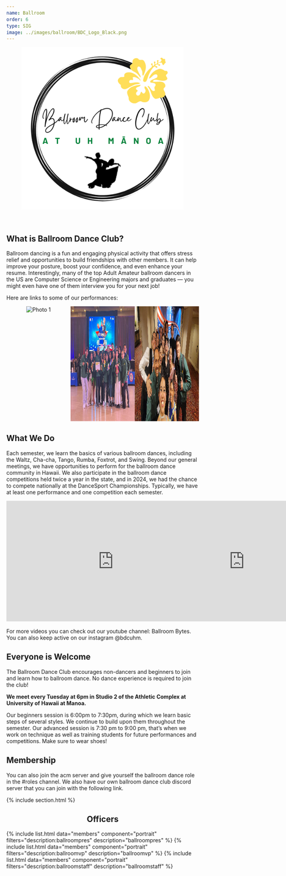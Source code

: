 ```yaml
---
name: Ballroom
order: 6
type: SIG
image: ../images/ballroom/BDC_Logo_Black.png
---
```


<center>
    <figure class="full">
      <img src="../images/ballroom/BDC_Logo_White.png" title="Ballroom Logo" alt="Ballroom Logo">
    </figure>
</center>
<br>

## What is Ballroom Dance Club?

Ballroom dancing is a fun and engaging physical activity that offers stress relief and opportunities to build friendships with other members. It can help improve your posture, boost your confidence, and even enhance your resume. Interestingly, many of the top Adult Amateur ballroom dancers in the US are Computer Science or Engineering majors and graduates — you might even have one of them interview you for your next job!

Here are links to some of our performances:

<div style="display: flex; justify-content: space-around;">
    <div style="flex: 1; text-align: center;">
        <img src="../images/ballroom/photo1.png" alt="Photo 1" style="width: 500px; height: 300px;">
    </div>
    <div style="flex: 1; text-align: center;">
        <img src="../images/ballroom/photo2.jpg" alt="Photo 2" style="width: 500px; height: 300px;">
    </div>
    <div style="flex: 1; text-align: center;">
        <img src="../images/ballroom/photo3.jpg" alt="Photo 3" style="width: 500px; height: 300px;">
    </div>
</div>

## What We Do

Each semester, we learn the basics of various ballroom dances, including the Waltz, Cha-cha, Tango, Rumba, Foxtrot, and Swing. Beyond our general meetings, we have opportunities to perform for the ballroom dance community in Hawaii. We also participate in the ballroom dance competitions held twice a year in the state, and in 2024, we had the chance to compete nationally at the DanceSport Championships. Typically, we have at least one performance and one competition each semester.

<div style="display: flex; justify-content: space-between;">
  <div style="width: 32%;">
<iframe width="560" height="315" src="https://www.youtube.com/embed/9s1qy7VYDQ4?si=KXgOkvtbzspI9ZZS" title="YouTube video player" frameborder="0" allow="accelerometer; autoplay; clipboard-write; encrypted-media; gyroscope; picture-in-picture; web-share" referrerpolicy="strict-origin-when-cross-origin" allowfullscreen></iframe>
  </div>

  <div style="width: 32%;">
<iframe width="560" height="315" src="https://www.youtube.com/embed/9s1qy7VYDQ4?si=KXgOkvtbzspI9ZZS" title="YouTube video player" frameborder="0" allow="accelerometer; autoplay; clipboard-write; encrypted-media; gyroscope; picture-in-picture; web-share" referrerpolicy="strict-origin-when-cross-origin" allowfullscreen></iframe>
  </div>
</div>

For more videos you can check out our youtube channel: Ballroom Bytes. You can also keep active on our instagram @bdcuhm.

## Everyone is Welcome

The Ballroom Dance Club encourages non-dancers and beginners to join and learn how to ballroom dance. No dance experience is required to join the club!

<p style="font-size: 1.5	rem; font-weight: bold;">
  We meet every Tuesday at 6pm in Studio 2 of the Athletic Complex at University of Hawaii at Manoa.
</p>

Our beginners session is 6:00pm to 7:30pm, during which we learn basic steps of several styles. We continue to build upon them throughout the semester. Our advanced session is 7:30 pm to 9:00 pm, that’s when we work on technique as well as training students for future performances and competitions. Make sure to wear shoes!

## Membership

You can also join the acm server and give yourself the ballroom dance role in the #roles channel. We also have our own ballroom dance club discord server that you can join with the following link.

{% include section.html %}

<center>
	<h2>Officers</h2>
</center>

{% include list.html data="members" component="portrait" filters="description:ballroompres" description="ballroompres" %}
{% include list.html data="members" component="portrait" filters="description:ballroomvp" description="ballroomvp" %}
{% include list.html data="members" component="portrait" filters="description:ballroomstaff" description="ballroomstaff" %}
